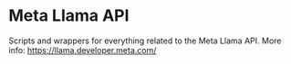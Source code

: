 # Meta Llama API
Scripts and wrappers for everything related to the Meta Llama API. More info: https://llama.developer.meta.com/
